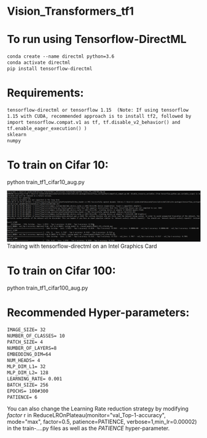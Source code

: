 # Vision_Transformers_tf1

# To run using Tensorflow-DirectML

    
    conda create --name directml python=3.6
    conda activate directml
    pip install tensorflow-directml
    


# Requirements:
    tensorflow-directml or tensorflow 1.15  (Note: If using tensorflow 1.15 with CUDA, recommended approach is to install tf2, followed by import tensorflow.compat.v1 as tf, tf.disable_v2_behavior() and tf.enable_eager_execution() )
    sklearn
    numpy


# To train on Cifar 10:

python train_tf1_cifar10_aug.py


![Training with tensorflow-directml on an Intel Graphics Card](https://github.com/shahjaidev/Vision_Transformers_tf1/blob/main/vision-transformer/cmd_line_dml.PNG)
Training with tensorflow-directml on an Intel Graphics Card

# To train on Cifar 100:
python train_tf1_cifar100_aug.py



# Recommended Hyper-parameters:

    IMAGE_SIZE= 32
    NUMBER_OF_CLASSES= 10
    PATCH_SIZE= 4
    NUMBER_OF_LAYERS=8
    EMBEDDING_DIM=64
    NUM_HEADS= 4
    MLP_DIM_L1= 32
    MLP_DIM_L2= 128
    LEARNING_RATE= 0.001 
    BATCH_SIZE= 256
    EPOCHS= 100#300
    PATIENCE= 6
    
    
   
  You can also change the Learning Rate reduction strategy by modifying _factor_ r in ReduceLROnPlateau(monitor="val_Top-1-accuracy", mode="max", factor=0.5, patience=PATIENCE, verbose=1,min_lr=0.00002) in the train-....py files as well as the _PATIENCE_ hyper-parameter.

